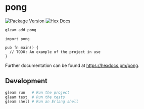 # pong

[![Package Version](https://img.shields.io/hexpm/v/pong)](https://hex.pm/packages/pong)
[![Hex Docs](https://img.shields.io/badge/hex-docs-ffaff3)](https://hexdocs.pm/pong/)

```sh
gleam add pong
```

```gleam
import pong

pub fn main() {
  // TODO: An example of the project in use
}
```

Further documentation can be found at <https://hexdocs.pm/pong>.

## Development

```sh
gleam run   # Run the project
gleam test  # Run the tests
gleam shell # Run an Erlang shell
```
